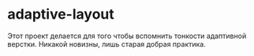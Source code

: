 # adaptive-layout
Этот проект делается для того чтобы вспомнить тонкости адаптивной верстки. Никакой новизны, лишь старая добрая практика.
